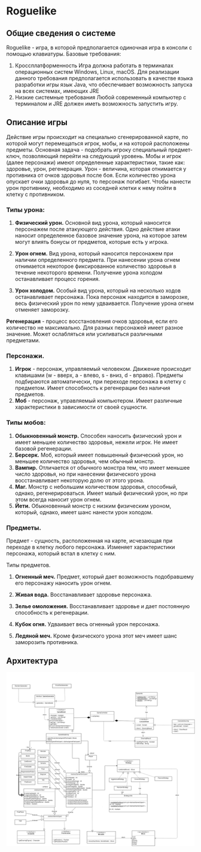 # Roguelike

## Общие сведения о системе
Roguelike - игра, в которой предполагается одиночная игра в консоли с
помощью клавиатуры.
	Базовые требования:
1. Кроссплатформенность
 Игра должна работать в терминалах операционных систем Windows, Linux, macOS.
    Для реализации данного требования предполагается использовать в качестве языка разработки игры язык Java, что обеспечивает возможность запуска на всех системах, имеющих JRE
 2. Низкие системные требования
      Любой современный компьютер с терминалом и JRE должен иметь возможность запустить игру.

## Описание игры

Действие игры происходит на специально сгенерированной карте, по которой могут перемещаться игрок, мобы, и на которой расположены предметы. Основная задача - подобрать игроку специальный предмет-ключ, позволяющий перейти на следующий уровень.
           Мобы и игрок (далее персонажи) имеют определенные характеристики, такие как: здоровье, урон, регенерация.
Урон - величина, которая отнимается у противника от очков здоровья после боя. Если количество урона опускает очки здоровья до нуля, то персонаж погибает. Чтобы нанести урон противнику, необходимо из соседней клетки к нему пойти в клетку с противником.
### Типы урона:
1. **Физический урон.** Основной вид урона, который наносится персонажем после 
атакующего 
действия. Одно действие атаки наносит определенное базовое значение урона, на которое затем могут влиять бонусы от предметов, которые есть у игрока.

2. **Урон огнем.** Вид урона, который наносится персонажем при наличии 
определенного предмета. При нанесении урона огнем отнимается некоторое фиксированное количество здоровья в течение некоторого времени. Получение урона холодом останавливает процесс горения.

3. **Урон холодом.** Особый вид урона, который на несколько ходов останавливает 
персонажа. Пока персонаж находится в заморозке, весь физический урон по нему удваивается. Получение урона огнем отменяет заморозку.

**Регенерация** - процесс восстановления очков здоровья, если его количество не 
максимально. Для разных персонажей имеет разное значение. Может ослабляться или усиливаться различными предметами.


### Персонажи.
1. **Игрок** - персонаж, управляемый человеком. Движение происходит клавишами 
(w - 
вверх, a - влево, s - вниз, d - вправо). Предметы подбираются автоматически, при переходе персонажа в клетку с предметом. Имеет способность к регенерации без наличия предметов.
2. **Моб** - персонаж, управляемый компьютером. Имеет различные 
характеристики в 
зависимости от своей сущности.

### Типы мобов:
1. **Обыкновенный монстр.** Способен наносить физический урон и имеет меньшее 
количество здоровья, нежели игрок. Не имеет базовой регенерации.
2. **Берсерк.** Моб, который имеет повышенный физический урон, но меньшее 
количество здоровья, чем обычный монстр.
3. **Вампир.** Отличается от обычного монстра тем, что имеет меньшее число 
здоровья, но при нанесении физического урона восстанавливает некоторую долю от этого урона.
4. **Маг.** Монстр с небольшим количеством здоровья, способный, однако, 
регенерироваться. Имеет малый физический урон, но при этом всегда наносит урон огнем.
5. **Йети.** Обыкновенный монстр с низким физическим уроном, который, однако, 
имеет шанс нанести урон холодом.

### Предметы.
Предмет - сущность, расположенная на карте, исчезающая при переходе в клетку любого персонажа. Изменяет характеристики персонажа, который встал в клетку с ним.

Типы предметов.
1. **Огненный меч.** Предмет, который дает возможность подобравшему его 
  персонажу наносить урон огнем.

2. **Живая вода.** Восстанавливает здоровье персонажа.

3. **Зелье омоложения.** Восстанавливает здоровье и дает постоянную 
  способность к регенерации.

4. **Кубок огня.** Удваивает весь огненный урон персонажа.

5. **Ледяной меч.** Кроме физического урона этот меч имеет шанс заморозить 
  противника.

  

## Архитектура

![](classes.png)

